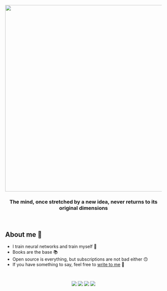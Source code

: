 <p align="center">
  <img src="https://media.giphy.com/media/9HSZX0Wtr82Vx0GnLT/giphy.gif" width="600">
 </p>
 <h3 align="center">The mind, once stretched by a new idea, never returns to its original dimensions</h3>

<br/>

## About me 👀
- I train neural networks and train myself 🌱
- Books are the base 📚
- Open source is everything, but subscriptions are not bad either 🙃
- If you have something to say, feel free to [write to me](https://t.me/dn_alekseev) 💬

<br/>
  
<p align="center">
    <a href="https://www.linkedin.com/in/AlekseevDanil/"><img src="https://img.shields.io/badge/LinkedIn-blue?style=for-the-badge&logo=LinkedIn"/></a>
    <a href="https://www.kaggle.com/danilalekseev"><img src="https://img.shields.io/badge/Kaggle-lightblue?style=for-the-badge&logo=Kaggle&logoColor=black"/></a>
    <a href="https://leetcode.com/dnalekseev/"><img src="https://img.shields.io/badge/LeetCode-black?style=for-the-badge&logo=LeetCode"/></a>
    <a href="https://stackoverflow.com/users/14741746/AlekseevDanil"><img src="https://img.shields.io/badge/StackOverflow-orange?style=for-the-badge&logo=StackOverflow&logoColor=gray"/></a>
</p>

